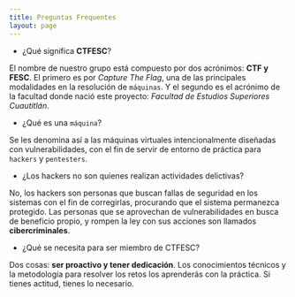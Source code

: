 ```yaml
---
title: Preguntas Frequentes
layout: page
---
```


- ¿Qué significa **CTFESC**?

El nombre de nuestro grupo está compuesto por dos acrónimos: **CTF y FESC**. El primero es por _Capture The Flag_, una de las principales modalidades en la resolución de `máquinas`. Y el segundo es el acrónimo de la facultad donde nació este proyecto: _Facultad de Estudios Superiores Cuautitlán_.
- ¿Qué es una `máquina`?

Se les denomina así a las máquinas virtuales intencionalmente diseñadas con vulnerabilidades, con el fin de servir de entorno de práctica para `hackers` y `pentesters`.
- ¿Los hackers no son quienes realizan actividades delictivas?

No, los hackers son personas que buscan fallas de seguridad en los sistemas con el fin de corregirlas, procurando que el sistema permanezca protegido. Las personas que se aprovechan de vulnerabilidades en busca de beneficio propio, y rompen la ley con sus acciones son llamados **cibercriminales**.
- ¿Qué se necesita para ser miembro de CTFESC?

Dos cosas: **ser proactivo y tener dedicación**. Los conocimientos técnicos y la metodología para resolver los retos los aprenderás con la práctica. Si tienes actitud, tienes lo necesario.

